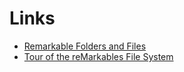 # Links

- [Remarkable Folders and Files](https://remarkablewiki.com/tech/filesystem#:~:text=%2Fusr%2Fshare%2Fremarkable,-This%20folder%20contains)
- [Tour of the reMarkables File System](https://www.youtube.com/watch?v=n9VJ5WfCXNQ)

